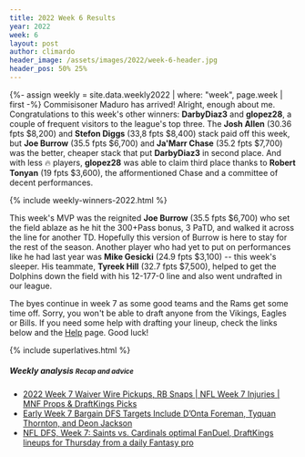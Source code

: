 ```yaml
---
title: 2022 Week 6 Results
year: 2022
week: 6
layout: post
author: climardo
header_image: /assets/images/2022/week-6-header.jpg
header_pos: 50% 25%
---
```

{%- assign weekly = site.data.weekly2022 | where: "week", page.week | first -%}
Commisisoner Maduro has arrived! Alright, enough about me. Congratulations to this week's other winners: **DarbyDiaz3** and **glopez28**, a couple of frequent visitors to the league's top three. The **Josh Allen** (30.36 fpts $8,200) and **Stefon Diggs** (33,8 fpts $8,400) stack paid off this week, but **Joe Burrow** (35.5 fpts $6,700) and **Ja'Marr Chase** (35.2 fpts $7,700) was the better, cheaper stack that put **DarbyDiaz3** in second place. And with less 🔥 players, **glopez28** was able to claim third place thanks to **Robert Tonyan** (19 fpts $3,600), the afformentioned Chase and a committee of decent performances.  

{% include weekly-winners-2022.html %}

This week's MVP was the reignited **Joe Burrow** (35.5 fpts $6,700) who set the field ablaze as he hit the 300+Pass bonus, 3 PaTD, and walked it across the line for another TD. Hopefully this version of Burrow is here to stay for the rest of the season. Another player who had yet to put on performances like he had last year was **Mike Gesicki** (24.9 fpts $3,100) -- this week's sleeper. His teammate, **Tyreek Hill** (32.7 fpts $7,500), helped to get the Dolphins down the field with his 12-177-0 line and also went undrafted in our league. 

The byes continue in week 7 as some good teams and the Rams get some time off. Sorry, you won't be able to draft anyone from the Vikings, Eagles or Bills. If you need some help with drafting your lineup, check the links below and the [Help](/help) page. Good luck!

{% include superlatives.html %}

##### Weekly analysis <small class="text-muted">Recap and advice</small>
- [2022 Week 7 Waiver Wire Pickups, RB Snaps \| NFL Week 7 Injuries \| MNF Props & DraftKings Picks](https://youtu.be/7J9INa2z2Gs)
- [Early Week 7 Bargain DFS Targets Include D’Onta Foreman, Tyquan Thornton, and Deon Jackson](https://www.profootballnetwork.com/early-dfs-targets-week-7-2022/)
- [NFL DFS, Week 7: Saints vs. Cardinals optimal FanDuel, DraftKings lineups for Thursday from a daily Fantasy pro](https://www.sportsline.com/insiders/nfl-dfs-week-7-saints-vs-cardinals-optimal-fanduel-draftkings-lineups-for-thursday-from-a-daily-fantasy-pro/)

